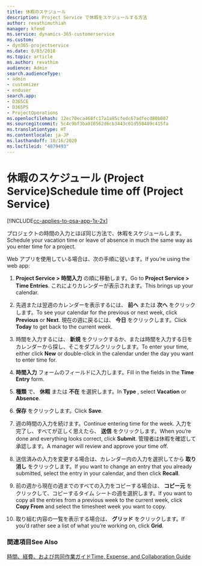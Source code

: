 ```yaml
---
title: 休暇のスケジュール
description: Project Service で休暇をスケジュールする方法
author: revathimuthiah
manager: kfend
ms.service: dynamics-365-customerservice
ms.custom:
- dyn365-projectservice
ms.date: 8/03/2018
ms.topic: article
ms.author: revathim
audience: Admin
search.audienceType:
- admin
- customizer
- enduser
search.app:
- D365CE
- D365PS
- ProjectOperations
ms.openlocfilehash: 12ec70eca468fc17a1a85cfedc67adfecd80b007
ms.sourcegitcommit: 5c4c9bf3ba018562d6cb3443c01d550489c415fa
ms.translationtype: HT
ms.contentlocale: ja-JP
ms.lasthandoff: 10/16/2020
ms.locfileid: "4079493"
---
```

# <a name="schedule-time-off-project-service"></a><span data-ttu-id="51137-103">休暇のスケジュール (Project Service)</span><span class="sxs-lookup"><span data-stu-id="51137-103">Schedule time off (Project Service)</span></span>

[!INCLUDE[cc-applies-to-psa-app-1x-2x](../includes/cc-applies-to-psa-app-1x-2x.md)]

<span data-ttu-id="51137-104">プロジェクトの時間の入力とほぼ同じ方法で、休暇をスケジュールします。</span><span class="sxs-lookup"><span data-stu-id="51137-104">Schedule your vacation time or leave of absence in much the same way as you enter time for a project.</span></span>  
  
 <span data-ttu-id="51137-105">Web アプリを使用している場合は、次の手順に従います。</span><span class="sxs-lookup"><span data-stu-id="51137-105">If you’re using the web app:</span></span>  
  
1.  <span data-ttu-id="51137-106">**Project Service > 時間入力** の順に移動します。</span><span class="sxs-lookup"><span data-stu-id="51137-106">Go to **Project Service > Time Entries**.</span></span> <span data-ttu-id="51137-107">これによりカレンダーが表示されます。</span><span class="sxs-lookup"><span data-stu-id="51137-107">This brings up your calendar.</span></span>  
  
2.  <span data-ttu-id="51137-108">先週または翌週のカレンダーを表示するには、 **前へ** または **次へ** をクリックします。</span><span class="sxs-lookup"><span data-stu-id="51137-108">To see your calendar for the previous or next week, click **Previous** or **Next**.</span></span> <span data-ttu-id="51137-109">現在の週に戻るには、 **今日** をクリックします。</span><span class="sxs-lookup"><span data-stu-id="51137-109">Click **Today** to get back to the current week.</span></span>  
  
3.  <span data-ttu-id="51137-110">時間を入力するには、 **新規** をクリックするか、または時間を入力する日をカレンダーから探し、そこをダブルクリックします。</span><span class="sxs-lookup"><span data-stu-id="51137-110">To enter your time, either click **New** or double-click in the calendar under the day you want to enter time for.</span></span>  
  
4.  <span data-ttu-id="51137-111">**時間入力** フォームのフィールドに入力します。</span><span class="sxs-lookup"><span data-stu-id="51137-111">Fill in the fields in the **Time Entry** form.</span></span>  
  
5.  <span data-ttu-id="51137-112">**種類** で、 **休暇** または **不在** を選択します。</span><span class="sxs-lookup"><span data-stu-id="51137-112">In **Type** , select **Vacation** or **Absence**.</span></span>  
  
6.  <span data-ttu-id="51137-113">**保存** をクリックします。</span><span class="sxs-lookup"><span data-stu-id="51137-113">Click **Save**.</span></span>  
  
7.  <span data-ttu-id="51137-114">週の時間の入力を続けます。</span><span class="sxs-lookup"><span data-stu-id="51137-114">Continue entering time for the week.</span></span> <span data-ttu-id="51137-115">入力を完了し、すべてが正しく思えたら、 **送信** をクリックします。</span><span class="sxs-lookup"><span data-stu-id="51137-115">When you’re done and everything looks correct, click **Submit**.</span></span> <span data-ttu-id="51137-116">管理者は休暇を確認して承認します。</span><span class="sxs-lookup"><span data-stu-id="51137-116">A manager will review and approve your time off.</span></span>  
  
8.  <span data-ttu-id="51137-117">送信済みの入力を変更する場合は、カレンダー内の入力を選択してから **取り消し** をクリックします。</span><span class="sxs-lookup"><span data-stu-id="51137-117">If you want to change an entry that you already submitted, select the entry in your calendar, and then click **Recall**.</span></span>  
  
9. <span data-ttu-id="51137-118">前の週から現在の週までのすべての入力をコピーする場合は、 **コピー元** をクリックして、コピーするタイム シートの週を選択します。</span><span class="sxs-lookup"><span data-stu-id="51137-118">If you want to copy all the entries from a previous week to the current week, click **Copy From** and select the timesheet week you want to copy.</span></span>  
  
10. <span data-ttu-id="51137-119">取り組む内容の一覧を表示する場合は、 **グリッド** をクリックします。</span><span class="sxs-lookup"><span data-stu-id="51137-119">If you’d rather see a list of what you’re working on, click **Grid**.</span></span>  
  
### <a name="see-also"></a><span data-ttu-id="51137-120">関連項目</span><span class="sxs-lookup"><span data-stu-id="51137-120">See Also</span></span>  
 [<span data-ttu-id="51137-121">時間、経費、および共同作業ガイド</span><span class="sxs-lookup"><span data-stu-id="51137-121">Time, Expense, and Collaboration Guide</span></span>](../psa/time-expense-collaboration-guide.md)

